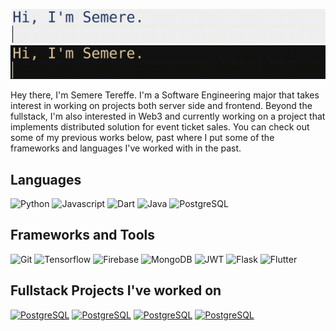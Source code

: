 
 ![GitHub Light](./Assets/LightModeHeader.gif#gh-light-mode-only)
 ![GitHub Dark](./Assets/DarkModeHeader.gif#gh-dark-mode-only)

Hey there, I'm Semere Tereffe. I'm a Software Engineering major that takes interest in working on projects both server side and frontend. Beyond the fullstack, I'm also interested in Web3 and currently working on a project that implements distributed solution for event ticket sales. You can check out some of my previous works below, past where I put some of the frameworks and languages I've worked with in the past.


## Languages
![Python](https://img.shields.io/badge/-Python-000?&logo=python)
![Javascript](https://img.shields.io/badge/-Javascript-000?&logo=javascript)
![Dart](https://img.shields.io/badge/-Dart-000?&logo=dart)
![Java](https://img.shields.io/badge/-Java-000?&logo=java)
![PostgreSQL](https://img.shields.io/badge/-PostgreSQL-000?&logo=postgresql)

## Frameworks and Tools
![Git](https://img.shields.io/badge/-Git-000?&logo=git)
![Tensorflow](https://img.shields.io/badge/-Tensorflow-000?&logo=tensorflow)
![Firebase](https://img.shields.io/badge/-Firebase-000?&logo=Firebase)
![MongoDB](https://img.shields.io/badge/-MongoDB-000?&logo=mongodb)
![JWT](https://img.shields.io/badge/-JWT-000?&logo=auth0)
![Flask](https://img.shields.io/badge/-Flask-000?&logo=flask)
![Flutter](https://img.shields.io/badge/-Flutter-000?&logo=flutter)

## Fullstack Projects I've worked on

[![PostgreSQL](https://img.shields.io/badge/Negadras-Frontend-fff)](https://github.com/Aymen-Mohammednur/Negadras-Frontend "Negadras Frontend")
[![PostgreSQL](https://img.shields.io/badge/Negadras-Backend-000)](https://github.com/Aymen-Mohammednur/Negadras-Backend "Negadras Backend")
[![PostgreSQL](https://img.shields.io/badge/EMS-Frontend-FFF)](https://github.com/Aben-Bel/EMSFrontend "EMS Frontend")
[![PostgreSQL](https://img.shields.io/badge/EMS-Backend-000)](https://github.com/Aymen-Mohammednur/EMSBackend "EMS Backend")

<!---
semere01/semere01 is a ✨ special ✨ repository because its `README.md` (this file) appears on your GitHub profile.
You can click the Preview link to take a look at your changes.
--->
